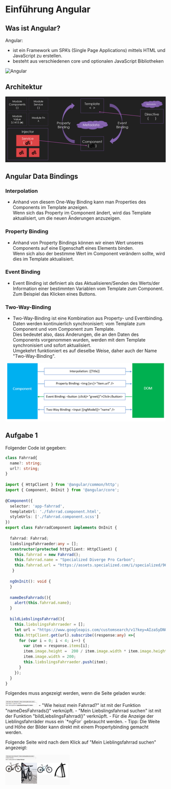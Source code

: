 # Einführung Angular
## Was ist Angular?
Angular: 
- ist ein Framework um SPA’s (Single Page Applications) mittels HTML und JavaScript zu erstellen.
- besteht aus verschiedenen core und optionalen JavaScript Bibliotheken

![Angular](../assets/images/angular_einführung.png)  

## Architektur
![Angular](../assets/images/architektur.png)  

## Angular Data Bindings
### Interpolation
- Anhand von diesem One-Way Binding kann man Properties des Components im Template anzeigen.\
Wenn sich das Property im Component ändert, wird das Template aktualisiert, um die neuen Änderungen anzuzeigen.


### Property Binding
- Anhand von Property Bindings können wir einen Wert unseres Components auf eine Eigenschaft eines Elements binden.\
Wenn sich also der bestimme Wert im Component verändern sollte, wird dies im Template aktualisiert.


### Event Binding
- Event Binding ist definiert als das Aktualisieren/Senden des Werts/der Information einer bestimmten Variablen vom Template zum Component.\
Zum Beispiel das Klicken eines Buttons.


### Two-Way-Binding
- Two-Way-Binding ist eine Kombination aus Property- und Eventbinding. Daten werden kontinuierlich synchronisiert: vom Template zum Component und vom Component zum Template.\
Dies bedeutet also, dass Änderungen, die an den Daten des Components vorgenommen wurden, werden mit dem Template synchronisiert und sofort aktualisiert.\
Umgekehrt funktioniert es auf dieselbe Weise, daher auch der Name "Two-Way-Binding".

![Databinding](../assets/images/component-of-Data-Binding.png) 

## Aufgabe 1
Folgender Code ist gegeben:
```typescript
class Fahrrad{
  name?: string;
  url?: string;
}

import { HttpClient } from '@angular/common/http';
import { Component, OnInit } from '@angular/core';

@Component({
  selector: 'app-fahrrad',
  templateUrl: './fahrrad.component.html',
  styleUrls: ['./fahrrad.component.scss']
})
export class FahrradComponent implements OnInit {

  fahrrad: Fahrrad;
  liebslingsFahrraeder:any = [];
  constructor(protected httpClient: HttpClient) {
    this.fahrrad = new Fahrrad();
    this.fahrrad.name = "Specialized Diverge Pro Carbon";
    this.fahrrad.url = "https://assets.specialized.com/i/specialized/96220-10_DIVERGE-PRO-CARBON-ETAP-REDWD-SMK-CHRM_HERO?bg=rgb(241,241,241)&w=2500&h=1406&fmt=auto"
   }

  ngOnInit(): void {
  }

  nameDesFahrrads(){
    alert(this.fahrrad.name);
  }

  bildLiebslingsFahrrad(){
    this.liebslingsFahrraeder = [];
    let url = "https://www.googleapis.com/customsearch/v1?key=AIzaSyDNGfS6NUdgwXOwKu9xlZPJFm84ylG6J4g&cx=005124428384360536924:rstfldysumw&q=" + this.fahrrad.name + "&searchType=image&safe=high";
    this.httpClient.get(url).subscribe((response:any) =>{
      for (var i = 0; i < 4; i++) {
        var item = response.items[i];
        item.image.height =  200 / item.image.width * item.image.height;
        item.image.width = 200;
        this.liebslingsFahrraeder.push(item);
      }
    });
  }
}
```
Folgendes muss angezeigt werden, wenn die Seite geladen wurde:

<img src="../assets/images/04_01_First_Page.PNG" alt="Components Description" style="width:20%"/>
- "Wie heisst mein Fahrrad?" ist mit der Funktion "nameDesFahrrads()" verknüpft.
- "Mein Liebslingsfahrrad suchen" ist mit der Funktion "bildLiebslingsFahrrad()" verknüpft.
- Für die Anzeige der Lieblingsfahrräder muss ein `*ngFor` gebraucht werden.
- Tipp: Die Weite und Höhe der Bilder kann direkt mit einem Propertybinding gemacht werden.

Folgende Seite wird nach dem Klick auf "Mein Lieblingsfahrrad suchen" angezeigt:


<img src="../assets/images/04_01_Second_Page.PNG" alt="Components Description" style="width:40%"/>

